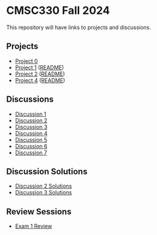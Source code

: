 # CMSC330 Fall 2024

This repository will have links to projects and discussions.

## Projects
  + [Project 0](https://github.com/cmsc330fall24/fall2024/blob/main/projects/project0.md)
  + [Project 1](https://classroom.github.com/a/oe3tUSid) ([README](https://github.com/cmsc330fall24/fall2024/blob/main/projects/project1.md))
  + [Project 2](https://classroom.github.com/a/sqzQqbFw) ([README](https://github.com/cmsc330fall24/fall2024/blob/main/projects/project2.md))  
  + [Project 4](https://classroom.github.com/a/PxFtXU-D) ([README](https://github.com/cmsc330fall24/fall2024/blob/main/projects/project4.md))


## Discussions
  + [Discussion 1](https://github.com/cmsc330fall24/fall2024/blob/main/discussions/discussion1.md)
  + [Discussion 2](https://github.com/cmsc330fall24/fall2024/blob/main/discussions/discussion2.md)
  + [Discussion 3](https://github.com/cmsc330fall24/fall2024/blob/main/discussions/d3_hof_variants/README.md)
  + [Discussion 4](https://github.com/cmsc330fall24/fall2024/blob/main/discussions/discussion4.md)
  + [Discussion 5](https://github.com/cmsc330fall24/fall2024/blob/main/discussions/d5_nfa_dfa/README.md)
  + [Discussion 6](https://github.com/cmsc330fall24/fall2024/tree/main/discussions/d6_nfa_review_cfg)
  + [Discussion 7](https://github.com/cmsc330fall24/fall2024/tree/main/discussions/d7_parsing)

## Discussion Solutions
  + [Discussion 2 Solutions](https://github.com/cmsc330fall24/fall2024/blob/main/discussions/discussion2_sol.md)
  + [Discussion 3 Solutions](https://github.com/cmsc330fall24/fall2024/blob/main/discussions/d3_hof_variants/src/exercises_sol.ml)

## Review Sessions
  + [Exam 1 Review](https://github.com/cmsc330fall24/fall2024/tree/main/review1)
